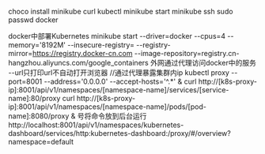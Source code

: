 choco install minikube
curl kubectl
minikube start
minikube ssh
sudo passwd docker

docker中部署Kubernetes
minikube start --driver=docker  --cpus=4 --memory='8192M' --insecure-registry= --registry-mirror=https://registry.docker-cn.com --image-repository=registry.cn-hangzhou.aliyuncs.com/google_containers
外网通过代理访问docker中的服务
--url只打印url不自动打开浏览器
//通过代理暴露集群内ip
kubectl proxy --port=8001 --address='0.0.0.0' --accept-hosts='^.*' &
curl http://[k8s-proxy-ip]:8001/api/v1/namespaces/[namespace-name]/services/[service-name]:80/proxy
curl http://[k8s-proxy-ip]:8001/api/v1/namespaces/[namespace-name]/pods/[pod-name]:8080/proxy
& 号将命令放到后台运行
http://localhost:8001/api/v1/namespaces/kubernetes-dashboard/services/http:kubernetes-dashboard:/proxy/#/overview?namespace=default
